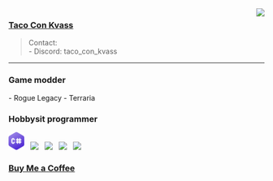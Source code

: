 <img src="https://github-readme-stats.vercel.app/api?username=TacoConKvass&show_icons=true&theme=gotham&rank_icon=github&include_all_commits=true" align="right" />

### [Taco Con Kvass](https://tacoconkvass.github.io)
> Contact: </br>
> \- Discord: taco_con_kvass
---
### Game modder
\- Rogue Legacy - Terraria
### Hobbysit programmer
<div align="left">
  <img src="https://raw.githubusercontent.com/gilbarbara/logos/52addcaa18dfecb4df77f3ee0753dca6b98187ad/logos/c-sharp.svg" height=35 /> &nbsp;
  <img src="https://static-00.iconduck.com/assets.00/file-type-zig-icon-512x341-uyjfa95r.png" height=35 /> &nbsp;
  <img src="https://cdn1.iconfinder.com/data/icons/programing-development-7/24/html_html5_web_programing_developer-512.png" height=35 /> &nbsp;
  <img src="https://www.svgrepo.com/show/354238/python.svg" height=35 /> &nbsp;
  <img src="https://www.rust-lang.org/logos/rust-logo-64x64.png" height=35/> &nbsp;
</div>

### [Buy Me a Coffee](https://buymeacoffee.com/tacoconkvass)
